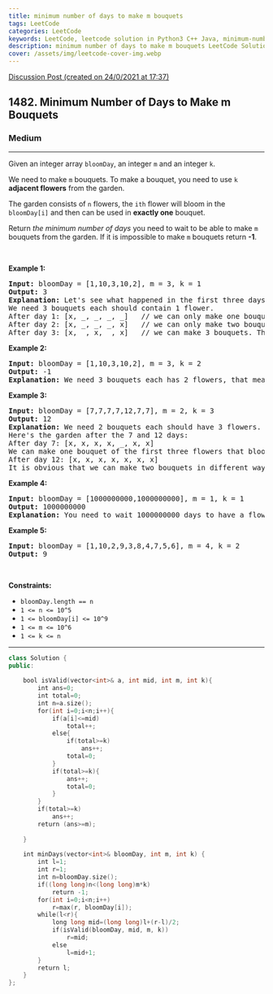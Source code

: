 ```yaml
---
title: minimum number of days to make m bouquets
tags: LeetCode
categories: LeetCode
keywords: LeetCode, leetcode solution in Python3 C++ Java, minimum-number-of-days-to-make-m-bouquets solution
description: minimum number of days to make m bouquets LeetCode Solution Explained
cover: /assets/img/leetcode-cover-img.webp
---
```





[Discussion Post (created on 24/0/2021 at 17:37)](https://leetcode.com/problems/minimum-number-of-days-to-make-m-bouquets/discuss/1032789/Simple-Binary-Search-C%2B%2B)  
<h2>1482. Minimum Number of Days to Make m Bouquets</h2><h3>Medium</h3><hr><div><p>Given an integer array <code>bloomDay</code>, an integer <code>m</code> and an integer <code>k</code>.</p>

<p>We need to make <code>m</code>&nbsp;bouquets. To make a bouquet,&nbsp;you need to use <code>k</code> <strong>adjacent flowers</strong> from the garden.</p>

<p>The garden consists of <code>n</code> flowers, the <code>ith</code> flower will bloom in the <code>bloomDay[i]</code>&nbsp;and then can be used in&nbsp;<strong>exactly one</strong> bouquet.</p>

<p>Return <em>the minimum number of days</em> you need to wait to be able to make <code>m</code> bouquets from the garden. If it is impossible to make <code>m</code> bouquets return <strong>-1</strong>.</p>

<p>&nbsp;</p>
<p><strong>Example 1:</strong></p>

<pre><strong>Input:</strong> bloomDay = [1,10,3,10,2], m = 3, k = 1
<strong>Output:</strong> 3
<strong>Explanation:</strong> Let's see what happened in the first three days. x means flower bloomed and _ means flower didn't bloom in the garden.
We need 3 bouquets each should contain 1 flower.
After day 1: [x, _, _, _, _]   // we can only make one bouquet.
After day 2: [x, _, _, _, x]   // we can only make two bouquets.
After day 3: [x, _, x, _, x]   // we can make 3 bouquets. The answer is 3.
</pre>

<p><strong>Example 2:</strong></p>

<pre><strong>Input:</strong> bloomDay = [1,10,3,10,2], m = 3, k = 2
<strong>Output:</strong> -1
<strong>Explanation:</strong> We need 3 bouquets each has 2 flowers, that means we need 6 flowers. We only have 5 flowers so it is impossible to get the needed bouquets and we return -1.
</pre>

<p><strong>Example 3:</strong></p>

<pre><strong>Input:</strong> bloomDay = [7,7,7,7,12,7,7], m = 2, k = 3
<strong>Output:</strong> 12
<strong>Explanation:</strong> We need 2 bouquets each should have 3 flowers.
Here's the garden after the 7 and 12 days:
After day 7: [x, x, x, x, _, x, x]
We can make one bouquet of the first three flowers that bloomed. We cannot make another bouquet from the last three flowers that bloomed because they are not adjacent.
After day 12: [x, x, x, x, x, x, x]
It is obvious that we can make two bouquets in different ways.
</pre>

<p><strong>Example 4:</strong></p>

<pre><strong>Input:</strong> bloomDay = [1000000000,1000000000], m = 1, k = 1
<strong>Output:</strong> 1000000000
<strong>Explanation:</strong> You need to wait 1000000000 days to have a flower ready for a bouquet.
</pre>

<p><strong>Example 5:</strong></p>

<pre><strong>Input:</strong> bloomDay = [1,10,2,9,3,8,4,7,5,6], m = 4, k = 2
<strong>Output:</strong> 9
</pre>

<p>&nbsp;</p>
<p><strong>Constraints:</strong></p>

<ul>
	<li><code>bloomDay.length == n</code></li>
	<li><code>1 &lt;= n &lt;= 10^5</code></li>
	<li><code>1 &lt;= bloomDay[i] &lt;= 10^9</code></li>
	<li><code>1 &lt;= m &lt;= 10^6</code></li>
	<li><code>1 &lt;= k &lt;= n</code></li>
</ul></div>

---




```cpp
class Solution {
public:
    
    bool isValid(vector<int>& a, int mid, int m, int k){
        int ans=0;
        int total=0;
        int n=a.size();
        for(int i=0;i<n;i++){
            if(a[i]<=mid)
                total++;
            else{
                if(total>=k)
                    ans++;
                total=0;
            }
            if(total>=k){
                ans++;
                total=0;
            }
        }
        if(total>=k)
            ans++;
        return (ans>=m);
        
    }
    
    int minDays(vector<int>& bloomDay, int m, int k) {
        int l=1;
        int r=1;
        int n=bloomDay.size();
        if((long long)n<(long long)m*k)
            return -1;
        for(int i=0;i<n;i++)
            r=max(r, bloomDay[i]);
        while(l<r){
            long long mid=(long long)l+(r-l)/2;
            if(isValid(bloomDay, mid, m, k))
                r=mid;
            else
                l=mid+1;
        }
        return l;
    }
};

```
